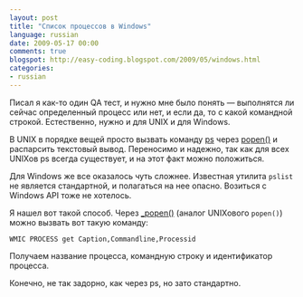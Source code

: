 ```yaml
---
layout: post
title: "Список процессов в Windows"
language: russian
date: 2009-05-17 00:00
comments: true
blogspot: http://easy-coding.blogspot.com/2009/05/windows.html
categories:
- russian
---
```

Писал я как-то один QA тест, и нужно мне было понять — выполнятся ли сейчас определенный процесс или нет, и если да, то с какой командной строкой. Естественно, нужно и для UNIX и для Windows.

В UNIX в порядке вещей просто вызвать команду [ps][] через [popen()][] и распарсить текстовый вывод. Переносимо и надежно, так как для всех UNIXов ps всегда существует, и на этот факт можно положиться.

[ps]: http://en.wikipedia.org/wiki/Ps_(Unix)
[popen()]: http://www.opengroup.org/onlinepubs/007908799/xsh/popen.html

Для Windows же все оказалось чуть сложнее. Известная утилита `pslist` не является стандартной, и полагаться на нее опасно. Возиться с Windows API тоже не хотелось.

Я нашел вот такой способ. Через [_popen()][] (аналог UNIXового `popen()`) можно вызвать вот такую команду:

    WMIC PROCESS get Caption,Commandline,Processid

Получаем название процесса, командную строку и идентификатор процесса.

[_popen()]: http://msdn.microsoft.com/en-us/library/96ayss4b(VS.80).aspx

Конечно, не так задорно, как через ps, но зато стандартно.
